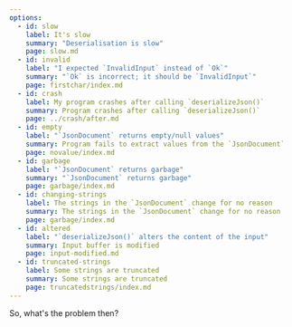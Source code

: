 ```yaml
---
options:
  - id: slow
    label: It's slow
    summary: "Deserialisation is slow"
    page: slow.md
  - id: invalid
    label: "I expected `InvalidInput` instead of `Ok`"
    summary: "`Ok` is incorrect; it should be `InvalidInput`"
    page: firstchar/index.md
  - id: crash
    label: My program crashes after calling `deserializeJson()`
    summary: Program crashes after calling `deserializeJson()`
    page: ../crash/after.md
  - id: empty
    label: "`JsonDocument` returns empty/null values"
    summary: Program fails to extract values from the `JsonDocument`
    page: novalue/index.md
  - id: garbage
    label: "`JsonDocument` returns garbage"
    summary: "`JsonDocument` returns garbage"
    page: garbage/index.md
  - id: changing-strings
    label: The strings in the `JsonDocument` change for no reason
    summary: The strings in the `JsonDocument` change for no reason
    page: garbage/index.md
  - id: altered
    label: "`deserializeJson()` alters the content of the input"
    summary: Input buffer is modified
    page: input-modified.md
  - id: truncated-strings
    label: Some strings are truncated
    summary: Some strings are truncated
    page: truncatedstrings/index.md
---
```


So, what's the problem then?